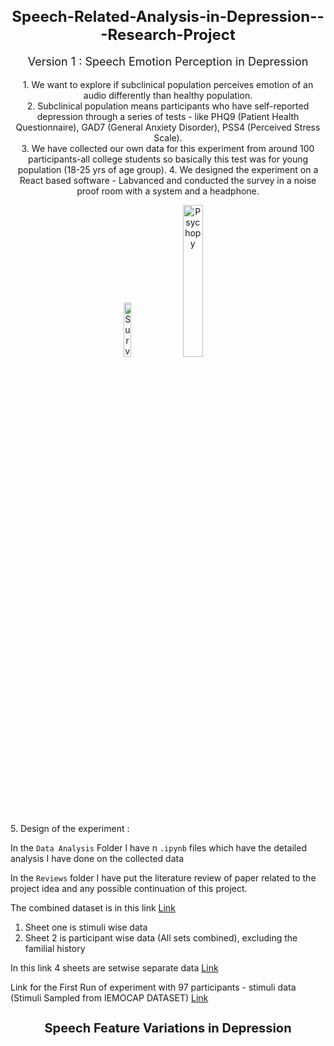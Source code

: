 
<h1 style="text-align: center; font-size: 24px;">Speech-Related-Analysis-in-Depression---Research-Project</h1>
<p style="text-align: center; font-size: 18px;">Version 1 : Speech Emotion Perception in Depression</p>
<p style="text-align: center; font-size: 14px;">
    1. We want to explore if subclinical population perceives emotion of an audio differently than healthy population.<br>
    2. Subclinical population means participants who have self-reported depression through a series of tests - like PHQ9 (Patient Health Questionnaire), GAD7 (General Anxiety Disorder), PSS4 (Perceived Stress Scale).<br>
    3. We have collected our own data for this experiment from around 100 participants-all college students so basically this test was for young population (18-25 yrs of age group). 
    4. We designed the experiment on a React based software - Labvanced and conducted the survey in a noise proof room with a system and a headphone. 
    <p style="text-align: center;">
    <img src="https://github.com/user-attachments/assets/7a9627d2-6c9a-4e50-97a3-6d8ee3b7c97b" alt="Survey Image" style="width: 15%; height: auto;">              
<img src="https://github.com/user-attachments/assets/4d845231-5522-46e7-9067-99c95c0e595f" alt="Psychopy" style="width: 25%; height: auto;">
</p>
    5. Design of the experiment : 
    
</p>

In the `Data Analysis` Folder 
I have n `.ipynb` files which have the detailed analysis I have done on the collected data


In the `Reviews` folder I have put the literature review of paper related to the project idea and any possible continuation of this project.

The combined dataset is in this link [Link](https://docs.google.com/spreadsheets/d/1_4NwibBrKdoR2oH8g5SPzXTxTBRVNg2DRbrac8FP7Pk/edit?gid=0#gid=0)
1. Sheet one is stimuli wise data
2. Sheet 2 is participant wise data (All sets combined), excluding the familial history

In this link 4 sheets are setwise separate data [Link]()

Link for the First Run of experiment with 97 participants - stimuli data (Stimuli Sampled from IEMOCAP DATASET) [Link](https://docs.google.com/spreadsheets/d/1PbeoMR-W1pU6s_psm8yv1StW9wxlD0xhxQNcasRBbT8/edit?usp=sharing)

<h2 style="text-align: center; font-size: 20px;">Speech Feature Variations in Depression</h2>
